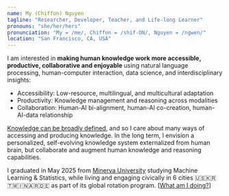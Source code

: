 ```yaml
---
name: My (Chiffon) Nguyen
tagline: "Researcher, Developer, Teacher, and Life-long Learner"
pronouns: "she/her/hers"
pronunciation: "My = /me/, Chiffon = /shif-ON/, Nguyen = /ngwen/"
location: "San Francisco, CA, USA"
---
```


I am interested in **making human knowledge work more accessible, productive, collaborative and
enjoyable** using natural language processing, human-computer interaction, data science, and
interdisciplinary insights:

- Accessibility: Low-resource, multilingual, and multicultural adaptation
- Productivity: Knowledge management and reasoning across modalities
- Collaboration: Human-AI bi-alignment, human-AI co-creation, human-AI-data relationship

[Knowledge can be broadly defined](./blog/knowledge-diversity), and so I care about many ways of
accessing and producing knowledge. In the long term, I envision a personalized, self-evolving
knowledge system externalized from human brain, but collaborate and augment human knowledge
and reasoning capabilities. 

I graduated in May 2025 from [Minerva University](https://minerva.edu/) studying Machine Learning &
Statistics, while living and engaging civically in 6 cities 🇺🇸🇰🇷🇹🇼🇮🇳🇦🇷🇩🇪 as part of its global
rotation program. [[What am I doing?](./now)]
